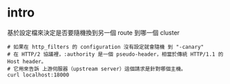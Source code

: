 # intro
基於設定檔來決定是否要隨機換到另一個 route 到哪一個 cluster
```shell
# 如果在 http_filters 的 configuration 沒有設定就會隨機 到 "-canary"
# 在 HTTP/2 協議裡，:authority 是一個 pseudo-header，相當於傳統 HTTP/1.1 的 Host header。
# 它用來告訴 上游伺服器（upstream server）這個請求是針對哪個主機。
curl localhost:18000
``` 